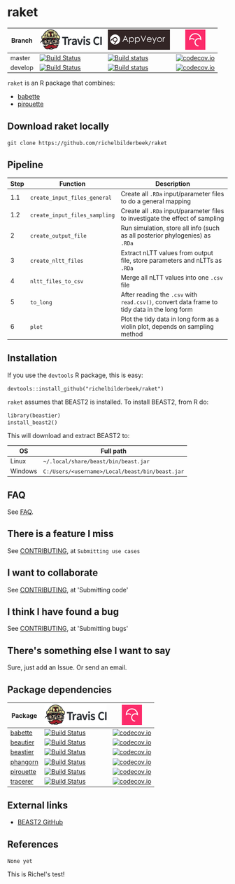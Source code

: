 # raket

Branch|[![Travis CI logo](pics/TravisCI.png)](https://travis-ci.org)|[![AppVeyor logo](pics/AppVeyor.png)](https://www.appveyor.com)|[![Codecov logo](pics/Codecov.png)](https://www.codecov.io)
---|---|---|---
master|[![Build Status](https://travis-ci.org/richelbilderbeek/raket.svg?branch=master)](https://travis-ci.org/richelbilderbeek/raket)|[![Build status](https://ci.appveyor.com/api/projects/status/pm0injx1acgrj6gp/branch/master?svg=true)](https://ci.appveyor.com/project/richelbilderbeek/raket/branch/master)|[![codecov.io](https://codecov.io/github/richelbilderbeek/raket/coverage.svg?branch=master)](https://codecov.io/github/richelbilderbeek/raket/branch/master)
develop|[![Build Status](https://travis-ci.org/richelbilderbeek/raket.svg?branch=develop)](https://travis-ci.org/richelbilderbeek/raket)|[![Build status](https://ci.appveyor.com/api/projects/status/pm0injx1acgrj6gp/branch/develop?svg=true)](https://ci.appveyor.com/project/richelbilderbeek/raket/branch/develop)|[![codecov.io](https://codecov.io/github/richelbilderbeek/raket/coverage.svg?branch=develop)](https://codecov.io/github/richelbilderbeek/raket/branch/develop)

`raket` is an R package that combines:

 * [babette](https://github.com/richelbilderbeek/babette)
 * [pirouette](https://github.com/richelbilderbeek/pirouette)

## Download raket locally

```
git clone https://github.com/richelbilderbeek/raket
```

## Pipeline

Step|Function|Description
---|---|---
1.1|`create_input_files_general`|Create all `.RDa` input/parameter files to do a general mapping
1.2|`create_input_files_sampling`|Create all `.RDa` input/parameter files to investigate the effect of sampling
2|`create_output_file`|Run simulation, store all info (such as all posterior phylogenies) as `.RDa`
3|`create_nltt_files`|Extract nLTT values from output file, store parameters and nLTTs as `.RDa`
4|`nltt_files_to_csv`|Merge all nLTT values into one `.csv` file
5|`to_long`|After reading the `.csv` with `read.csv()`, convert data frame to tidy data in the long form
6|`plot`|Plot the tidy data in long form as a violin plot, depends on sampling method


## Installation

If you use the `devtools` R package, this is easy:

```
devtools::install_github("richelbilderbeek/raket")
```

`raket` assumes that BEAST2 is installed. To install BEAST2, from R do:

```{r}
library(beastier)
install_beast2()
```

This will download and extract BEAST2 to:

OS|Full path
---|---
Linux|`~/.local/share/beast/bin/beast.jar`
Windows|`C:/Users/<username>/Local/beast/bin/beast.jar`

## FAQ

See [FAQ](doc/faq.md).

## There is a feature I miss

See [CONTRIBUTING](CONTRIBUTING.md), at `Submitting use cases`

## I want to collaborate

See [CONTRIBUTING](CONTRIBUTING.md), at 'Submitting code'

## I think I have found a bug

See [CONTRIBUTING](CONTRIBUTING.md), at 'Submitting bugs' 

## There's something else I want to say

Sure, just add an Issue. Or send an email.

## Package dependencies

Package|[![Travis CI logo](pics/TravisCI.png)](https://travis-ci.org)|[![Codecov logo](pics/Codecov.png)](https://www.codecov.io)
---|---|---
[babette](https://github.com/richelbilderbeek/babette)|[![Build Status](https://travis-ci.org/richelbilderbeek/babette.svg?branch=master)](https://travis-ci.org/richelbilderbeek/babette)|[![codecov.io](https://codecov.io/github/richelbilderbeek/babette/coverage.svg?branch=master)](https://codecov.io/github/richelbilderbeek/babette/branch/master)
[beautier](https://github.com/richelbilderbeek/beautier)|[![Build Status](https://travis-ci.org/richelbilderbeek/beautier.svg?branch=master)](https://travis-ci.org/richelbilderbeek/beautier)|[![codecov.io](https://codecov.io/github/richelbilderbeek/beautier/coverage.svg?branch=master)](https://codecov.io/github/richelbilderbeek/beautier/branch/master)
[beastier](https://github.com/richelbilderbeek/beastier)|[![Build Status](https://travis-ci.org/richelbilderbeek/beastier.svg?branch=master)](https://travis-ci.org/richelbilderbeek/beastier)|[![codecov.io](https://codecov.io/github/richelbilderbeek/beastier/coverage.svg?branch=master)](https://codecov.io/github/richelbilderbeek/beastier/branch/master)
[phangorn](https://github.com/KlausVigo/phangorn)|[![Build Status](https://travis-ci.org/KlausVigo/phangorn.svg?branch=master)](https://travis-ci.org/KlausVigo/phangorn)|[![codecov.io](https://codecov.io/github/KlausVigo/phangorn/coverage.svg?branch=master)](https://codecov.io/github/KlausVigo/phangorn/branch/master)
[pirouette](https://github.com/richelbilderbeek/pirouette)|[![Build Status](https://travis-ci.org/richelbilderbeek/pirouette.svg?branch=master)](https://travis-ci.org/richelbilderbeek/pirouette)|[![codecov.io](https://codecov.io/github/richelbilderbeek/pirouette/coverage.svg?branch=master)](https://codecov.io/github/richelbilderbeek/pirouette/branch/master)
[tracerer](https://github.com/richelbilderbeek/tracerer)|[![Build Status](https://travis-ci.org/richelbilderbeek/tracerer.svg?branch=master)](https://travis-ci.org/richelbilderbeek/tracerer)|[![codecov.io](https://codecov.io/github/richelbilderbeek/tracerer/coverage.svg?branch=master)](https://codecov.io/github/richelbilderbeek/tracerer/branch/master)

## External links

 * [BEAST2 GitHub](https://github.com/CompEvol/beast2)

## References

```
None yet
```

This is Richel's test!